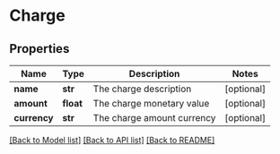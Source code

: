 # Charge

## Properties
Name | Type | Description | Notes
------------ | ------------- | ------------- | -------------
**name** | **str** | The charge description | [optional] 
**amount** | **float** | The charge monetary value | [optional] 
**currency** | **str** | The charge amount currency | [optional] 

[[Back to Model list]](../README.md#documentation-for-models) [[Back to API list]](../README.md#documentation-for-api-endpoints) [[Back to README]](../README.md)


